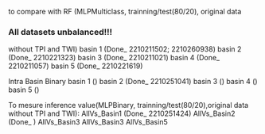 to compare with RF (MLPMulticlass, trainning/test(80/20), original data 
### All datasets unbalanced!!! 
without TPI and TWI)
    basin 1 (Done_ 2210211502; 2210260938)
    basin 2 (Done_ 2210221323)
    basin 3 (Done_ 2210211021)
    basin 4 (Done_ 2210211057)
    basin 5 (Done_ 2210221619)

Intra Basin Binary
    basin 1 ()
    basin 2 (Done_ 2210251041)
    basin 3 ()
    basin 4 ()
    basin 5 ()     

To mesure inference value(MLPBinary, trainning/test(80/20),original data without TPI and TWI):
    AllVs_Basin1 (Done_ 2210251424)
    AllVs_Basin2 (Done_ )
    AllVs_Basin3
    AllVs_Basin3
    AllVs_Basin5




